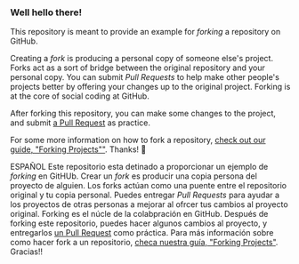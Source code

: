 ### Well hello there!

This repository is meant to provide an example for *forking* a repository on GitHub.

Creating a *fork* is producing a personal copy of someone else's project. Forks act as a sort of bridge between the original repository and your personal copy. You can submit *Pull Requests* to help make other people's projects better by offering your changes up to the original project. Forking is at the core of social coding at GitHub.

After forking this repository, you can make some changes to the project, and submit [a Pull Request](https://github.com/octocat/Spoon-Knife/pulls) as practice.

For some more information on how to fork a repository, [check out our guide, "Forking Projects""](http://guides.github.com/overviews/forking/). Thanks! :sparkling_heart:

ESPAÑOL
Este repositorio esta detinado a proporcionar un ejemplo de *forking*  en GitHUb.
Crear un *fork* es producir una copia persona del proyecto de alguien. Los forks actúan como una puente entre el repositorio original y tu copia personal. Puedes entregar *Pull Requests* para ayudar a los proyectos de otras personas a mejorar al ofrcer tus cambios al proyecto original. Forking es el núcle de la colabpración en GitHub.
Después de forking este repositorio, puedes hacer algunos cambios al proyecto, y entregarlos [un Pull Request](https://github.com/octocat/Spoon-Knife/pulls) como práctica.
Para más información sobre como hacer fork a un repositorio, [checa nuestra guía, "Forking Projects"](http://guides.github.com/overviews/forking/). Gracias!!
